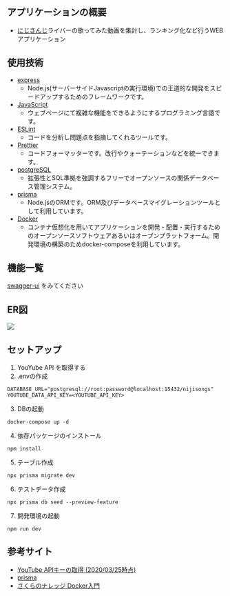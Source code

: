 ## アプリケーションの概要
- [にじさんじ](https://www.nijisanji.jp/members)ライバーの歌ってみた動画を集計し、ランキング化など行うWEBアプリケーション
## 使用技術
- [express](https://expressjs.com/ja/)
   - Node.js(サーバーサイドJavascriptの実行環境)での王道的な開発をスピードアップするためのフレームワークです。
- [JavaScript](https://developer.mozilla.org/ja/docs/Web/JavaScript)
   - ウェブページにて複雑な機能をできるようにするプログラミング言語です。
- [ESLint](https://eslint.org/)
   - コードを分析し問題点を指摘してくれるツールです。
- [Prettier](https://prettier.io/)
   - コードフォーマッターです。改行やクォーテーションなどを統一できます。
- [postgreSQL](https://www.postgresql.org/)
   - 拡張性とSQL準拠を強調するフリーでオープンソースの関係データベース管理システム。
- [prisma](https://www.prisma.io/)
   - Node.jsのORMです。ORM及びデータベースマイグレーションツールとして利用しています。
- [Docker](https://www.docker.com/)
   - コンテナ仮想化を用いてアプリケーションを開発・配置・実行するためのオープンソースソフトウェアあるいはオープンプラットフォーム。開発環境の構築のためdocker-composeを利用しています。
## 機能一覧
[swagger-ui](https://storage.googleapis.com/nijisongs-swagger/dist/index.html) をみてください
## ER図
![](https://storage.googleapis.com/vtuber_image/nijisongs-schema.svg)
## セットアップ
1. YouYube API を取得する
2. .envの作成
```
DATABASE_URL="postgresql://root:password@localhost:15432/nijisongs"
YOUTUBE_DATA_API_KEY=<YOUTUBE_API_KEY>
```
3. DBの起動
```
docker-compose up -d
```
4. 依存パッケージのインストール
```
npm install
```
5. テーブル作成
```
npx prisma migrate dev
```
6. テストデータ作成
```
npx prisma db seed --preview-feature
```
7. 開発環境の起動
```
npm run dev
```
## 参考サイト
- [YouTube APIキーの取得 (2020/03/25時点)](https://qiita.com/iroiro_bot/items/1016a6a439dfb8d21eca)
- [prisma](https://www.prisma.io/)
- [さくらのナレッジ Docker入門](https://knowledge.sakura.ad.jp/13265/)

